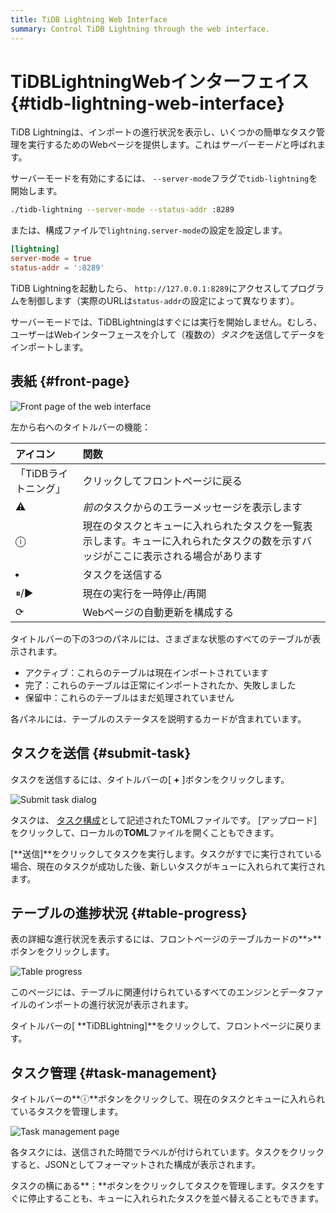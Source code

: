 ```yaml
---
title: TiDB Lightning Web Interface
summary: Control TiDB Lightning through the web interface.
---
```


# TiDBLightningWebインターフェイス {#tidb-lightning-web-interface}

TiDB Lightningは、インポートの進行状況を表示し、いくつかの簡単なタスク管理を実行するためのWebページを提供します。これは*サーバーモード*と呼ばれます。

サーバーモードを有効にするには、 `--server-mode`フラグで`tidb-lightning`を開始します。

```sh
./tidb-lightning --server-mode --status-addr :8289
```

または、構成ファイルで`lightning.server-mode`の設定を設定します。

```toml
[lightning]
server-mode = true
status-addr = ':8289'
```

TiDB Lightningを起動したら、 `http://127.0.0.1:8289`にアクセスしてプログラムを制御します（実際のURLは`status-addr`の設定によって異なります）。

サーバーモードでは、TiDBLightningはすぐには実行を開始しません。むしろ、ユーザーはWebインターフェースを介して（複数の）*タスク*を送信してデータをインポートします。

## 表紙 {#front-page}

![Front page of the web interface](https://docs-download.pingcap.com/media/images/docs/lightning-web-frontpage.png)

左から右へのタイトルバーの機能：

| アイコン         | 関数                                                               |
| :----------- | :--------------------------------------------------------------- |
| 「TiDBライトニング」 | クリックしてフロントページに戻る                                                 |
| ⚠            | *前の*タスクからのエラーメッセージを表示します                                         |
| ⓘ            | 現在のタスクとキューに入れられたタスクを一覧表示します。キューに入れられたタスクの数を示すバッジがここに表示される場合があります |
| <li></li>    | タスクを送信する                                                         |
| ⏸/▶          | 現在の実行を一時停止/再開                                                    |
| ⟳            | Webページの自動更新を構成する                                                 |

タイトルバーの下の3つのパネルには、さまざまな状態のすべてのテーブルが表示されます。

-   アクティブ：これらのテーブルは現在インポートされています
-   完了：これらのテーブルは正常にインポートされたか、失敗しました
-   保留中：これらのテーブルはまだ処理されていません

各パネルには、テーブルのステータスを説明するカードが含まれています。

## タスクを送信 {#submit-task}

タスクを送信するには、タイトルバーの[ **+** ]ボタンをクリックします。

![Submit task dialog](https://docs-download.pingcap.com/media/images/docs/lightning-web-submit.png)

タスクは、 [タスク構成](/tidb-lightning/tidb-lightning-configuration.md#tidb-lightning-task)として記述されたTOMLファイルです。 [アップロード]をクリックして、ローカルの**TOML**ファイルを開くこともできます。

[**送信]**をクリックしてタスクを実行します。タスクがすでに実行されている場合、現在のタスクが成功した後、新しいタスクがキューに入れられて実行されます。

## テーブルの進捗状況 {#table-progress}

表の詳細な進行状況を表示するには、フロントページのテーブルカードの**&gt;**ボタンをクリックします。

![Table progress](https://docs-download.pingcap.com/media/images/docs/lightning-web-table.png)

このページには、テーブルに関連付けられているすべてのエンジンとデータファイルのインポートの進行状況が表示されます。

タイトルバーの[ **TiDBLightning]**をクリックして、フロントページに戻ります。

## タスク管理 {#task-management}

タイトルバーの**ⓘ**ボタンをクリックして、現在のタスクとキューに入れられているタスクを管理します。

![Task management page](https://docs-download.pingcap.com/media/images/docs/lightning-web-queue.png)

各タスクには、送信された時間でラベルが付けられています。タスクをクリックすると、JSONとしてフォーマットされた構成が表示されます。

タスクの横にある**⋮**ボタンをクリックしてタスクを管理します。タスクをすぐに停止することも、キューに入れられたタスクを並べ替えることもできます。
